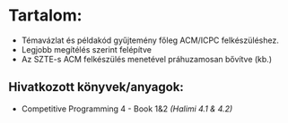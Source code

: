 # Tartalom:

- Témavázlat és példakód gyűjtemény főleg ACM/ICPC felkészüléshez.
- Legjobb megítélés szerint felépítve
- Az SZTE-s ACM felkészülés menetével práhuzamosan bővítve (kb.)

## Hivatkozott könyvek/anyagok:

- Competitive Programming 4 - Book 1&2 *(Halimi 4.1 & 4.2)*
